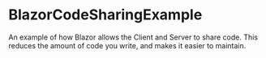 # BlazorCodeSharingExample

An example of how Blazor allows the Client and Server to share code. This reduces the amount of code you write, and makes it easier to maintain. 
